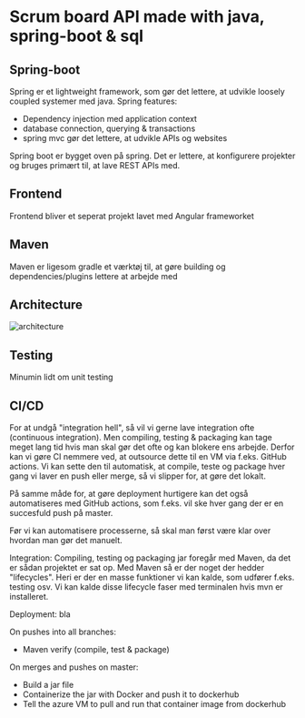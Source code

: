 # Scrum board API made with java, spring-boot & sql

## Spring-boot
Spring er et lightweight framework, som gør det lettere, at udvikle loosely coupled systemer med java. Spring features:
* Dependency injection med application context 
* database connection, querying & transactions
* spring mvc gør det lettere, at udvikle APIs og websites

Spring boot er bygget oven på spring. Det er lettere, at konfigurere projekter og bruges primært til, at lave REST APIs med.

## Frontend
Frontend bliver et seperat projekt lavet med Angular frameworket

## Maven
Maven er ligesom gradle et værktøj til, at gøre building og dependencies/plugins lettere at arbejde med

## Architecture
![architecture](https://user-images.githubusercontent.com/54975711/152683836-51d27ce0-1f24-4633-bfc4-34b94fe767e2.png)

## Testing
Minumin lidt om unit testing

## CI/CD
For at undgå "integration hell", så vil vi gerne lave integration ofte (continuous integration). Men compiling, testing & packaging kan tage meget lang tid hvis man skal gør det ofte og kan blokere ens arbejde. Derfor kan vi gøre CI nemmere ved, at outsource dette til en VM via f.eks. GitHub actions. Vi kan sette den til automatisk, at compile, teste og package hver gang vi laver en push eller merge, så vi slipper for, at gøre det lokalt.

På samme måde for, at gøre deployment hurtigere kan det også automatiseres med GitHub actions, som f.eks. vil ske hver gang der er en succesfuld push på master.


Før vi kan automatisere processerne, så skal man først være klar over hvordan man gør det manuelt. 

Integration:
Compiling, testing og packaging jar foregår med Maven, da det er sådan projektet er sat op. Med Maven så er der noget der hedder "lifecycles". Heri er der en masse funktioner vi kan kalde, som udfører f.eks. testing osv. Vi kan kalde disse lifecycle faser med terminalen hvis mvn er installeret.

Deployment:
bla

On pushes into all branches:
* Maven verify (compile, test & package)

On merges and pushes on master:
* Build a jar file
* Containerize the jar with Docker and push it to dockerhub
* Tell the azure VM to pull and run that container image from dockerhub
